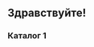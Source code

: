 <!DOCTYPE html>
<html lang="en">
<head>
   
 <h2> Здравствуйте! </h2> 
                <h3> Каталог 1  </h3> 
   

</head>
</html>
